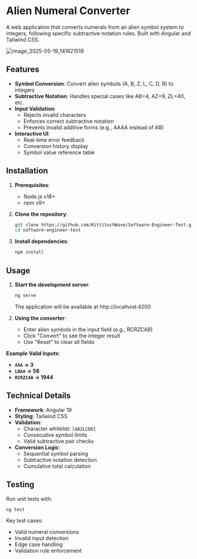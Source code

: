 # Alien Numeral Converter

A web application that converts numerals from an alien symbol system to integers, following specific subtractive notation rules. Built with Angular and Tailwind CSS.

![image_2025-05-19_141621519](https://github.com/user-attachments/assets/62aa5585-4caf-47d9-abd7-177888ef651a)

## Features

- **Symbol Conversion**: Convert alien symbols (A, B, Z, L, C, D, R) to integers
- **Subtractive Notation**: Handles special cases like AB=4, AZ=9, ZL=40, etc.
- **Input Validation**:
  - Rejects invalid characters
  - Enforces correct subtractive notation
  - Prevents invalid additive forms (e.g., AAAA instead of AB)
- **Interactive UI**:
  - Real-time error feedback
  - Conversion history display
  - Symbol value reference table

## Installation

1. **Prerequisites**:
   - Node.js v18+
   - npm v9+

2. **Clone the repository**:
   ```bash
   git clone https://github.com/KittituchWave/Software-Engineer-Test.git
   cd software-engineer-test
   ```
3. **Install dependencies**:
   ```bash
   npm install
   ```

## Usage

1. **Start the development server**:
   ```bash
   ng serve
   ```
   The application will be available at http://localhost:4200
   
2. **Using the converter**:
   - Enter alien symbols in the input field (e.g., RCRZCAB)
   - Click "Convert" to see the integer result
   - Use "Reset" to clear all fields

**Example Valid Inputs**:
- **`AAA` → 3**
- **`LBAA` → 58**
- **`RCRZCAB` → 1944**

## Technical Details

- **Framework**: Angular 19
- **Styling**: Tailwind CSS
- **Validation**:
  - Character whitelist: `[ABZLCDR]`
  - Consecutive symbol limits
  - Valid subtractive pair checks
- **Conversion Logic**:
  - Sequential symbol parsing
  - Subtractive notation detection
  - Cumulative total calculation

## Testing

Run unit tests with:
```bash
ng test
```
Key test cases:
- Valid numeral conversions
- Invalid input detection
- Edge case handling
- Validation rule enforcement
